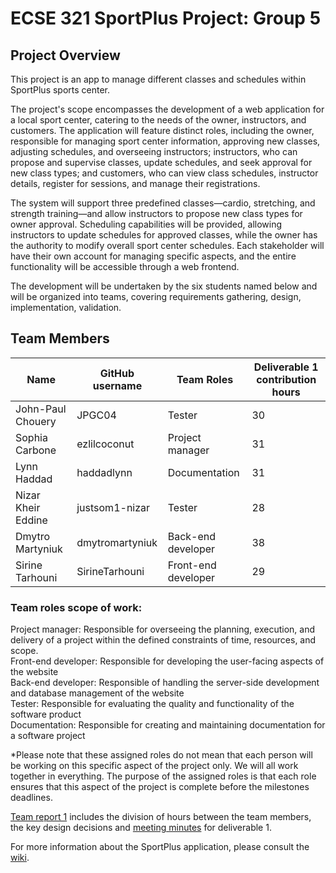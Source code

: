 # ECSE 321 SportPlus Project: Group 5

## Project Overview

This project is an app to manage different classes and schedules within SportPlus sports center.

  The project's scope encompasses the development of a web application for a local sport center, catering to the needs of the owner, instructors, and customers. The application will feature distinct roles, including the owner, responsible for managing sport center information, approving new classes, adjusting schedules, and overseeing instructors; instructors, who can propose and supervise classes, update schedules, and seek approval for new class types; and customers, who can view class schedules, instructor details, register for sessions, and manage their registrations. 
  
  The system will support three predefined classes—cardio, stretching, and strength training—and allow instructors to propose new class types for owner approval. Scheduling capabilities will be provided, allowing instructors to update schedules for approved classes, while the owner has the authority to modify overall sport center schedules. Each stakeholder will have their own account for managing specific aspects, and the entire functionality will be accessible through a web frontend. 
  
  The development will be undertaken by the six students named below and will be organized into teams, covering requirements gathering, design, implementation, validation.


## Team Members
                                               
                                                  
| Name          | GitHub username |   Team Roles    | Deliverable 1 contribution hours|
| ------------- | --------------- | --------------- |---------------------------------|
| John-Paul Chouery | JPGC04    | Tester | 30 |
| Sophia Carbone | ezlilcoconut       | Project manager | 31 |
| Lynn Haddad | haddadlynn             | Documentation | 31 |
| Nizar Kheir Eddine | justsom1-nizar             | Tester | 28 |
| Dmytro Martyniuk | dmytromartyniuk  | Back-end developer | 38 |
| Sirine Tarhouni | SirineTarhouni             | Front-end developer | 29 |

### Team roles scope of work:  
 Project manager: Responsible for overseeing the planning, execution, and delivery of a project within the defined constraints of time, resources, and scope.  
 Front-end developer: Responsible for developing the user-facing aspects of the website  
 Back-end developer: Responsible of handling the server-side development and database management of the website  
 Tester: Responsible for evaluating the quality and functionality of the software product  
 Documentation: Responsible for creating and maintaining documentation for a software project  

*Please note that these assigned roles do not mean that each person will be working on this specific aspect of the project only. We will all work together in everything. The purpose of the assigned roles is that each role ensures that this aspect of the project is complete before the milestones deadlines.

[Team report 1](https://github.com/McGill-ECSE321-Winter2024/project-group-5/wiki/Project-Reports#project-report-1) includes the division of hours between the team members, the key design decisions and [meeting minutes](https://github.com/McGill-ECSE321-Winter2024/project-group-5/wiki/Minutes) for deliverable 1.



For more information about the SportPlus application, please consult the [wiki](../../wiki).
